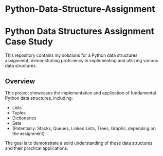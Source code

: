 # Python-Data-Structure-Assignment
# Python Data Structures Assignment Case Study

This repository contains my solutions for a Python data structures assignment, demonstrating proficiency in implementing and utilizing various data structures.

## Overview

This project showcases the implementation and application of fundamental Python data structures, including:

* Lists
* Tuples
* Dictionaries
* Sets
* (Potentially: Stacks, Queues, Linked Lists, Trees, Graphs, depending on the assignment)

The goal is to demonstrate a solid understanding of these data structures and their practical applications.

